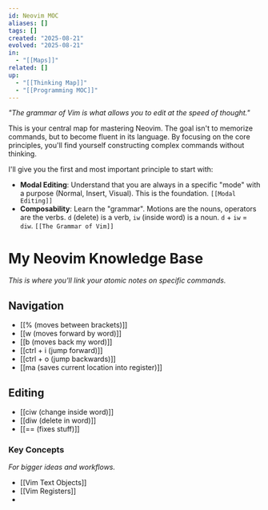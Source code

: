 ```yaml
---
id: Neovim MOC
aliases: []
tags: []
created: "2025-08-21"
evolved: "2025-08-21"
in:
  - "[[Maps]]"
related: []
up:
  - "[[Thinking Map]]"
  - "[[Programming MOC]]"
---
```

*"The grammar of Vim is what allows you to edit at the speed of thought."*

This is your central map for mastering Neovim. The goal isn't to memorize commands, but to become fluent in its language. By focusing on the core principles, you'll find yourself constructing complex commands without thinking.

I'll give you the first and most important principle to start with:

- **Modal Editing**: Understand that you are always in a specific "mode" with a purpose (Normal, Insert, Visual). This is the foundation. `[[Modal Editing]]`
- **Composability**: Learn the "grammar". Motions are the nouns, operators are the verbs. `d` (delete) is a verb, `iw` (inside word) is a noun. `d` + `iw` = `diw`. `[[The Grammar of Vim]]`

# My Neovim Knowledge Base

*This is where you'll link your atomic notes on specific commands.*

## Navigation
- [[% (moves between brackets)]]
- [[w (moves forward by word)]]
- [[b (moves back my word)]]
- [[ctrl + i (jump forward)]]
- [[ctrl + o (jump backwards)]]
- [[ma (saves current location into register)]]
## Editing 

- [[ciw (change inside word)]]
- [[diw (delete in word)]]
- [[== (fixes stuff)]]

### Key Concepts

*For bigger ideas and workflows.*
- [[Vim Text Objects]]
- [[Vim Registers]]
- 
